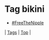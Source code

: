 <!--
title: Tag bikini
date: 2020-06-28T15:26:59.700Z
tags:
-->
# Tag bikini

 * [#FreeTheNipple](90518229605.md)

| [Tags](tags.md) | [Top](index.md) |
